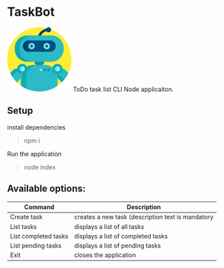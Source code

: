 # TaskBot

<img width="150" src="./img/robot.svg" />
ToDo task list CLI Node applicaiton.

## Setup

install dependencies
> npm i

Run the application
> node index

## Available options:
|Command         |Description                    |
|----------------|-------------------------------|
|Create task              |creates a new task (description text is mandatory|
|List tasks               |displays a list of all tasks|
|List completed tasks     |displays a list of completed tasks|
|List pending tasks       |displays a list of pending tasks|
|Exit                     |closes the application|